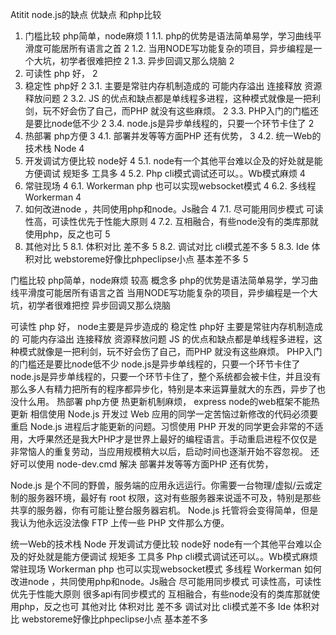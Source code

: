 Atitit node.js的缺点 优缺点  和php比较

1. 门槛比较 php简单，node麻烦	1
1.1. php的优势是语法简单易学，学习曲线平滑度可能居所有语言之首	2
1.2. 当用NODE写功能复杂的项目，异步编程是一个大坑，初学者很难把控	2
1.3. 异步回调又那么烧脑	2
2. 可读性 php 好，	2
3. 稳定性 php好	2
3.1. 主要是常驻内存机制造成的 可能内存溢出 连接释放 资源释放问题	2
3.2. JS 的优点和缺点都是单线程多进程，这种模式就像是一把利剑，玩不好会伤了自己，而PHP 就没有这些麻烦。	2
3.3. PHP入门的门槛还是要比node低不少	2
3.4. node.js是异步单线程的，只要一个环节卡住了	2
4. 热部署 php方便	3
4.1. 部署并发等等方面PHP 还有优势，	3
4.2. 统一Web的技术栈 Node	4
5. 开发调试方便比较 node好	4
5.1. node有一个其他平台难以企及的好处就是能方便调试 规矩多 工具多	4
5.2. Php cli模式调试还可以。。Wb模式麻烦	4
6. 常驻现场	4
6.1. Workerman php 也可以实现websocket模式	4
6.2. 多线程  Workerman	4
7. 如何改进node ，共同使用php和node。Js融合	4
7.1. 尽可能用同步模式 可读性高，可读性优先于性能大原则	4
7.2. 互相融合，有些node没有的类库那就使用php，反之也可	5
8. 其他对比	5
8.1. 体积对比 差不多	5
8.2. 调试对比  cli模式差不多	5
8.3. Ide 体积对比 webstoreme好像比phpeclipse小点 基本差不多	5

 门槛比较 php简单，node麻烦
较高 概念多
php的优势是语法简单易学，学习曲线平滑度可能居所有语言之首
当用NODE写功能复杂的项目，异步编程是一个大坑，初学者很难把控
异步回调又那么烧脑

可读性 php 好，
node主要是异步造成的
稳定性 php好
 主要是常驻内存机制造成的 可能内存溢出 连接释放 资源释放问题
JS 的优点和缺点都是单线程多进程，这种模式就像是一把利剑，玩不好会伤了自己，而PHP 就没有这些麻烦。
PHP入门的门槛还是要比node低不少
node.js是异步单线程的，只要一个环节卡住了
node.js是异步单线程的，只要一个环节卡住了，整个系统都会被卡住，并且没有那么多人有精力把所有的程序都异步化，特别是本来运算量就大的东西，异步了也没什么用。
热部署 php方便
热更新机制麻烦， express node的web框架不能热更新
相信使用 Node.js 开发过 Web 应用的同学一定苦恼过新修改的代码必须要重启 Node.js 进程后才能更新的问题。习惯使用 PHP 开发的同学更会非常的不适用，大呼果然还是我大PHP才是世界上最好的编程语言。手动重启进程不仅仅是非常恼人的重复劳动，当应用规模稍大以后，启动时间也逐渐开始不容忽视。
还好可以使用 node-dev.cmd 解决
 部署并发等等方面PHP 还有优势，

Node.js 是个不同的野兽，服务端的应用永远运行。你需要一台物理/虚拟/云或定制的服务器环境，最好有 root 权限，这对有些服务器来说遥不可及，特别是那些共享的服务器，你有可能让整台服务器宕机。
Node.js 托管将会变得简单，但是我认为他永远没法像 FTP 上传一些 PHP 文件那么方便。


 统一Web的技术栈 Node
开发调试方便比较 node好
 node有一个其他平台难以企及的好处就是能方便调试 规矩多 工具多
Php cli模式调试还可以。。Wb模式麻烦
常驻现场
Workerman php 也可以实现websocket模式
多线程  Workerman 
如何改进node ，共同使用php和node。Js融合
尽可能用同步模式 可读性高，可读性优先于性能大原则
很多api有同步模式的
互相融合，有些node没有的类库那就使用php，反之也可
其他对比
体积对比 差不多
调试对比  cli模式差不多
Ide 体积对比 webstoreme好像比phpeclipse小点 基本差不多
